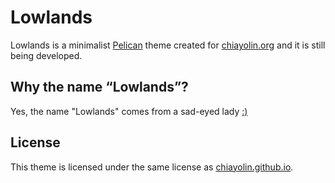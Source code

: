# Lowlands 

Lowlands is a minimalist [Pelican][1] theme created for [chiayolin.org][2]
and it is still being developed.

## Why the name “Lowlands”?

Yes, the name "Lowlands" comes from a sad-eyed lady [:)][x]

## License

This theme is licensed under the same license as [chiayolin.github.io][3].

[2]: http://chiayolin.org/
[1]: http://blog.getpelican.com/ 
[3]: https://github.com/chiayolin/chiayolin.github.io/
[x]: http://bobdylan.com/songs/sad-eyed-lady-lowlands/
